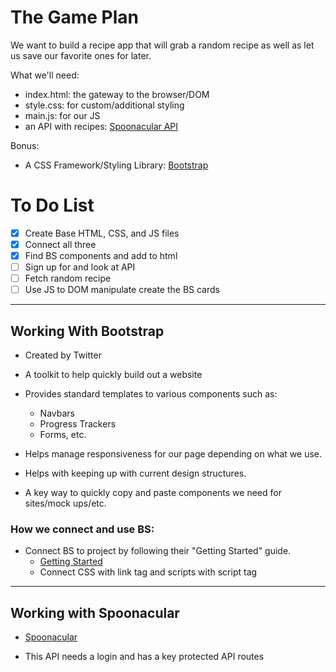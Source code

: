 # The Game Plan

We want to build a recipe app that will grab a random recipe as well as let us save our favorite ones for later.

What we'll need:

- index.html: the gateway to the browser/DOM
- style.css: for custom/additional styling
- main.js: for our JS
- an API with recipes: [Spoonacular API](https://spoonacular.com/food-api)

Bonus:

- A CSS Framework/Styling Library: [Bootstrap](https://getbootstrap.com/)

# To Do List

- [x] Create Base HTML, CSS, and JS files
- [x] Connect all three
- [x] Find BS components and add to html
- [ ] Sign up for and look at API
- [ ] Fetch random recipe
- [ ] Use JS to DOM manipulate create the BS cards

<hr>

## Working With Bootstrap

- Created by Twitter
- A toolkit to help quickly build out a website
- Provides standard templates to various components such as:
  - Navbars
  - Progress Trackers
  - Forms, etc.
- Helps manage responsiveness for our page depending on what we use.
- Helps with keeping up with current design structures.

- A key way to quickly copy and paste components we need for sites/mock ups/etc.

### How we connect and use BS:

- Connect BS to project by following their "Getting Started" guide.
  - [Getting Started](https://getbootstrap.com/docs/5.3/getting-started/introduction/)
  - Connect CSS with link tag and scripts with script tag

<hr>

## Working with Spoonacular

- [Spoonacular](https://spoonacular.com/food-api)

- This API needs a login and has a key protected API routes